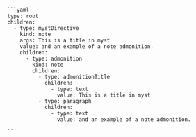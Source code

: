 `````{tabbed} AST
```yaml
type: root
children:
  - type: mystDirective
    kind: note
    args: This is a title in myst
    value: and an example of a note admonition.
    children:
      - type: admonition
        kind: note
        children:
          - type: admonitionTitle
            children:
              - type: text
                value: This is a title in myst
          - type: paragraph
            children:
              - type: text
                value: and an example of a note admonition.

```
`````

